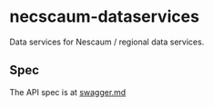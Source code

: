 # necscaum-dataservices
Data services for Nescaum / regional data services.

## Spec
The API spec is at [swagger.md](./doc/swagger.md)

